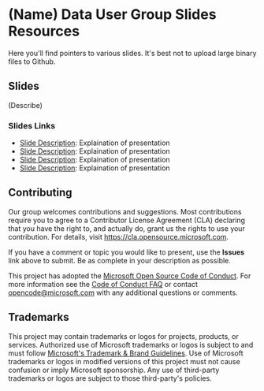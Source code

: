 # (Name) Data User Group Slides Resources
Here you'll find pointers to various slides. It's best not to upload large binary files to Github.

## Slides

(Describe)

### Slides Links

- [Slide Description](https://aka.ms/datacommunity): Explaination of presentation
- [Slide Description](https://aka.ms/datacommunity): Explaination of presentation
- [Slide Description](https://aka.ms/datacommunity): Explaination of presentation
- [Slide Description](https://aka.ms/datacommunity): Explaination of presentation



## Contributing

Our group welcomes contributions and suggestions.  Most contributions require you to agree to a
Contributor License Agreement (CLA) declaring that you have the right to, and actually do, grant us
the rights to use your contribution. For details, visit https://cla.opensource.microsoft.com.

If you have a comment or topic you would like to present, use the **Issues** link above to submit. Be as complete in your description as possible.  

This project has adopted the [Microsoft Open Source Code of Conduct](https://opensource.microsoft.com/codeofconduct/).
For more information see the [Code of Conduct FAQ](https://opensource.microsoft.com/codeofconduct/faq/) or
contact [opencode@microsoft.com](mailto:opencode@microsoft.com) with any additional questions or comments.

## Trademarks

This project may contain trademarks or logos for projects, products, or services. Authorized use of Microsoft 
trademarks or logos is subject to and must follow 
[Microsoft's Trademark & Brand Guidelines](https://www.microsoft.com/en-us/legal/intellectualproperty/trademarks/usage/general).
Use of Microsoft trademarks or logos in modified versions of this project must not cause confusion or imply Microsoft sponsorship.
Any use of third-party trademarks or logos are subject to those third-party's policies.
